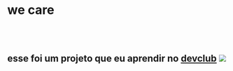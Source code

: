 <h1>we care</h1>
<br>
<br>
<h2>esse foi um projeto que eu aprendir no <a href="https://rodolfomori.com.br/devclub">devclub</a>

<img src="https://github.com/jorgelima30/we-care/blob/main/foto-logo.png?raw=true"/>
